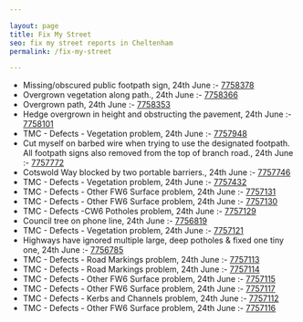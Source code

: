 ```yaml
---

layout: page
title: Fix My Street
seo: fix my street reports in Cheltenham
permalink: /fix-my-street

---
```


<!-- fix_marker starts -->

- Missing/obscured public footpath sign, 24th June :- [7758378](https://www.fixmystreet.com/report/7758378)
- Overgrown vegetation along path., 24th June :- [7758366](https://www.fixmystreet.com/report/7758366)
- Overgrown path, 24th June :- [7758353](https://www.fixmystreet.com/report/7758353)
- Hedge overgrown in height and obstructing the pavement, 24th June :- [7758101](https://www.fixmystreet.com/report/7758101)
- TMC - Defects - Vegetation problem, 24th June :- [7757948](https://www.fixmystreet.com/report/7757948)
- Cut myself on barbed wire when trying to use the designated footpath. All footpath signs also removed from the top of branch road., 24th June :- [7757772](https://www.fixmystreet.com/report/7757772)
- Cotswold Way blocked by two portable barriers., 24th June :- [7757746](https://www.fixmystreet.com/report/7757746)
- TMC - Defects - Vegetation problem, 24th June :- [7757432](https://www.fixmystreet.com/report/7757432)
- TMC - Defects - Other FW6  Surface problem, 24th June :- [7757131](https://www.fixmystreet.com/report/7757131)
- TMC - Defects - Other FW6  Surface problem, 24th June :- [7757130](https://www.fixmystreet.com/report/7757130)
- TMC - Defects -CW6 Potholes  problem, 24th June :- [7757129](https://www.fixmystreet.com/report/7757129)
- Council tree on phone line, 24th June :- [7756819](https://www.fixmystreet.com/report/7756819)
- TMC - Defects - Vegetation problem, 24th June :- [7757121](https://www.fixmystreet.com/report/7757121)
- Highways have ignored multiple large, deep potholes & fixed one tiny one, 24th June :- [7756785](https://www.fixmystreet.com/report/7756785)
- TMC - Defects - Road Markings problem, 24th June :- [7757113](https://www.fixmystreet.com/report/7757113)
- TMC - Defects - Road Markings problem, 24th June :- [7757114](https://www.fixmystreet.com/report/7757114)
- TMC - Defects - Other FW6  Surface problem, 24th June :- [7757115](https://www.fixmystreet.com/report/7757115)
- TMC - Defects - Other FW6  Surface problem, 24th June :- [7757117](https://www.fixmystreet.com/report/7757117)
- TMC - Defects - Kerbs and Channels problem, 24th June :- [7757112](https://www.fixmystreet.com/report/7757112)
- TMC - Defects - Other FW6  Surface problem, 24th June :- [7757116](https://www.fixmystreet.com/report/7757116)

<!-- fix_marker ends -->